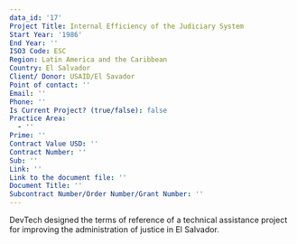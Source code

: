 ```yaml
---
data_id: '17'
Project Title: Internal Efficiency of the Judiciary System
Start Year: '1986'
End Year: ''
ISO3 Code: ESC
Region: Latin America and the Caribbean
Country: El Salvador
Client/ Donor: USAID/El Savador
Point of contact: ''
Email: ''
Phone: ''
Is Current Project? (true/false): false
Practice Area:
  - ''
Prime: ''
Contract Value USD: ''
Contract Number: ''
Sub: ''
Link: ''
Link to the document file: ''
Document Title: ''
Subcontract Number/Order Number/Grant Number: ''
---
```


DevTech designed the terms of reference of a technical assistance project for improving the administration of justice in El Salvador.